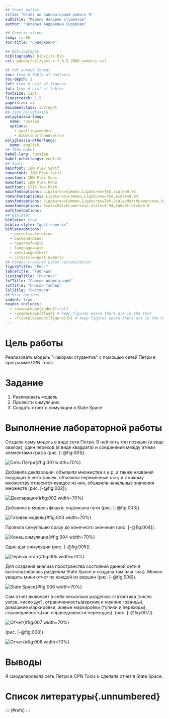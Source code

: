 ```yaml
---
## Front matter
title: "Отчёт по лабораторной работе 9"
subtitle: "Модель Накорми студентов"
author: "Наталья Андреевна Сидорова"

## Generic otions
lang: ru-RU
toc-title: "Содержание"

## Bibliography
bibliography: bib/cite.bib
csl: pandoc/csl/gost-r-7-0-5-2008-numeric.csl

## Pdf output format
toc: true # Table of contents
toc-depth: 2
lof: true # List of figures
lot: true # List of tables
fontsize: 12pt
linestretch: 1.5
papersize: a4
documentclass: scrreprt
## I18n polyglossia
polyglossia-lang:
  name: russian
  options:
	- spelling=modern
	- babelshorthands=true
polyglossia-otherlangs:
  name: english
## I18n babel
babel-lang: russian
babel-otherlangs: english
## Fonts
mainfont: IBM Plex Serif
romanfont: IBM Plex Serif
sansfont: IBM Plex Sans
monofont: IBM Plex Mono
mathfont: STIX Two Math
mainfontoptions: Ligatures=Common,Ligatures=TeX,Scale=0.94
romanfontoptions: Ligatures=Common,Ligatures=TeX,Scale=0.94
sansfontoptions: Ligatures=Common,Ligatures=TeX,Scale=MatchLowercase,Scale=0.94
monofontoptions: Scale=MatchLowercase,Scale=0.94,FakeStretch=0.9
mathfontoptions:
## Biblatex
biblatex: true
biblio-style: "gost-numeric"
biblatexoptions:
  - parentracker=true
  - backend=biber
  - hyperref=auto
  - language=auto
  - autolang=other*
  - citestyle=gost-numeric
## Pandoc-crossref LaTeX customization
figureTitle: "Рис."
tableTitle: "Таблица"
listingTitle: "Листинг"
lofTitle: "Список иллюстраций"
lotTitle: "Список таблиц"
lolTitle: "Листинги"
## Misc options
indent: true
header-includes:
  - \usepackage{indentfirst}
  - \usepackage{float} # keep figures where there are in the text
  - \floatplacement{figure}{H} # keep figures where there are in the text
---
```


# Цель работы

Реализовать модель "Накорми студентов" с помощью сетей Петри в программе CPN Tools.

# Задание

1. Реализовать модель
2. Провести симуляцию
3. Создать отчет о симуляции в State Space

# Выполнение лабораторной работы

Создала саму модель в виде сети Петри. В ней есть три позиции (в виде овалов), один переход (в виде квадрата) и соединения между этими элементами графа  (рис. [-@fig:001]).

![Сеть Петри](image/1.JPG){#fig:001 width=70%}

Добавила декларации: объявила множества s и p, а также названия входящих в него фишек, объявила переменные х и у и к какому множеству относится каждое из них, объявила начальные значения множеств (рис. [-@fig:002]).

![Декларации](image/2.JPG){#fig:002 width=70%}

Добавила в модель фишки, подписала пути (рис. [-@fig:003]).

![Готовая модель](image/3.JPG){#fig:003 width=70%}

Провела симуляцию сразу до конечного значения (рис. [-@fig:004]).

![Конец симуляции](image/4.JPG){#fig:004 width=70%}

Один шаг симуляции (рис. [-@fig:005]).

![Первый этап](image/5.JPG){#fig:005 width=70%}

Для создания анализа пространства состояний данной сети я воспользовалась разделом State Space и создала там наш граф. Можно увидеть мини отчет по каждой из вершин (рис. [-@fig:006]).

![State Space](image/6.JPG){#fig:006 width=70%}

Сам отчет включает в себя несколько разделов: статистика (число узлов, число дуг), ограниченность(верхние и нижние границы), домашние маркировки, живые маркировки (тупики и переходы), справедливость(тип справедливости переходов). (рис. [-@fig:007]).

![Отчет](image/7.JPG){#fig:007 width=70%}

(рис. [-@fig:008]).

![Отчет](image/8.JPG){#fig:008 width=70%}

# Выводы

Я смоделировала сеть Петри в CPN Tools и сделала отчет в State Space.

# Список литературы{.unnumbered}

::: {#refs}
:::
